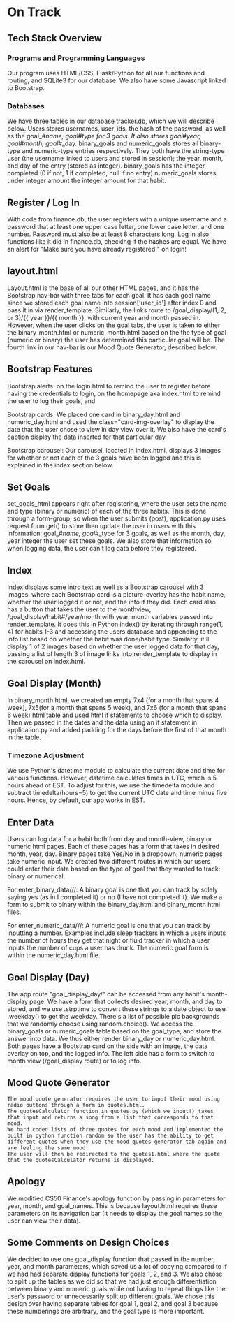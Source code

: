 # On Track

## Tech Stack Overview

### Programs and Programming Languages
Our program uses HTML/CSS, Flask/Python for all our functions and routing, and SQLite3 for our database.
We also have some Javascript linked to Bootstrap.

### Databases
We have three tables in our database tracker.db, which we will describe below.
Users stores usernames, user_ids, the hash of the password, as well as the goal_#_name, goal_#_type for 3 goals.
    It also stores goal_#_year, goal_#_month, goal_#_day.
binary_goals and numeric_goals stores all binary-type and numeric-type entries respectively.
They both have the string-type user (the username linked to users and stored in session);
    the year, month, and day of the entry (stored as integer).
    binary_goals has the integer completed (0 if not, 1 if completed, null if no entry)
    numeric_goals stores under integer amount the integer amount for that habit.

## Register / Log In
With code from finance.db, the user registers with a unique username and a password that at least one upper case letter, one lower case letter, and one number. Password must also be at least 8 characters long.
Log in also functions like it did in finance.db, checking if the hashes are equal.
We have an alert for "Make sure you have already registered!" on login!


## layout.html
Layout.html is the base of all our other HTML pages, and it has the Bootstrap nav-bar with three tabs for each goal.
It has each goal name since we stored each goal name into session['user_id'] after index 0 and pass it in via render_template.
Similarly, the links route to /goal_display/(1, 2, or 3)/{{ year }}/{{ month }}, with current year and month passed in.
However, when the user clicks on the goal tabs, the user is taken to either the binary_month.html or numeric_month.html based on the the type of goal (numeric or binary) the user has determined this particular goal will be.
The fourth link in our nav-bar is our Mood Quote Generator, described below.

## Bootstrap Features
Bootstrap alerts:
on the login.html to remind the user to register before having the credentials to login, on the homepage aka index.html to remind the user to log their goals, and

Bootstrap cards:
We placed one card in binary\_day.html and numeric\_day.html and used the class="card-img-overlay" to display the date that the user chose to view in day view over it.
We also have the card's caption display the data inserted for that particular day

Bootstrap carousel:
Our carousel, located in index.html, displays 3 images for whether or not each of the 3 goals have been logged and this is explained in the index section below.

## Set Goals
set_goals_html appears right after registering, where the user sets the name and type (binary or numeric) of each of the three habits.
This is done through a form-group, so when the user submits (post), application.py uses request.form.get() to store then update the user in users
with this information: goal_#_name, goal_#_type for 3 goals, as well as the month, day, year integer the user set these goals.
We also store that information so when logging data, the user can't log data before they registered.


## Index
Index displays some intro text as well as a Bootstrap carousel with 3 images, where each Bootstrap card is a picture-overlay has the habit name, whether the user logged it or not, and the info if they did.
Each card also has a button that takes the user to the monthview, /goal_display/habit#/year/month with year, month variables passed into render_template.
It does this in Python index() by iterating through range(1, 4) for habits 1-3 and accessing the users database and appending to the info list based on whether the habit was done/habit type.
Similarly, it'll display 1 of 2 images based on whether the user logged data for that day, passing a list of length 3 of image links into render_template to display in the carousel on index.html.

## Goal Display (Month)
In binary_month.html, we created an empty 7x4 (for a month that spans 4 week), 7x5(for a month that spans 5 week), and 7x6 (for a month that spans 6 week) html table and used html if statements to choose which to display.
Then we passed in the dates and the data using an if statement in application.py and added padding for the days before the first of that month in the table.
### Timezone Adjustment
We use Python's datetime module to calculate the current date and time for various functions. However, datetime calculates times in UTC, which is 5 hours ahead of EST.
To adjust for this, we use the timedelta module and subtract timedelta(hours=5) to get the current UTC date and time minus five hours. Hence, by default, our app works in EST.


## Enter Data
Users can log data for a habit both from day and month-view, binary or numeric html pages.
Each of these pages has a form that takes in desired month, year, day. Binary pages take Yes/No in a dropdown; numeric pages take numeric input.
We created two different routes in which our users could enter their data based on the type of goal that they wanted to track: binary or numerical.

For enter\_binary\_data/<number>/<year>/<month>:
    A binary goal is one that you can track by solely saying yes (as in I completed it) or no (I have not completed it).
    We make a form to submit to binary within the binary\_day.html and binary\_month html files.

For enter_numeric_data/<number>/<year>/<month>:
    A numeric goal is one that you can track by inputting a number. Examples include sleep trackers in which a users inputs the number of hours they get that night or fluid tracker in which a user inputs the number of cups a user has drunk.
    The numeric goal form is within the numeric_day.html file.

## Goal Display (Day)
The app route "goal_display_day/<number>" can be accessed from any habit's month-display page.
We have a form that collects desired year, month, and day to stored, and we use .strptime to convert these strings to a date object
to use .weekday() to get the weekday.
There's a list of possible pic backgrounds that we randomly choose using random.choice().
We access the binary_goals or numeric_goals table based on the goal_type, and store the answer into data.
We thus either render binary_day or numeric_day.html.
    Both pages have a Bootstrap card on the side with an image, the data overlay on top, and the logged info.
    The left side has a form to switch to month view (/goal_display route) or to log info.


## Mood Quote Generator
    The mood quote generator requires the user to input their mood using radio buttons through a form in quotes.html.
    The quotesCalculator function in quotes.py (which we input!) takes that input and returns a song from a list that corresponds to that mood.
    We hard coded lists of three quotes for each mood and implemented the built in python function random so the user has the ability to get different quotes when they use the mood quotes generator tab again and are feeling the same mood.
    The user will then be redirected to the quotes1.html where the quote that the quotesCalculator returns is displayed.

## Apology
We modified CS50 Finance's apology function by passing in parameters for year, month, and goal_names.
This is because layout.html requires these parameters on its navigation bar (it needs to display the goal names so the user can view their data).

## Some Comments on Design Choices
We decided to use one goal_display function that passed in the number, year, and month parameters, which saved us a lot of copying compared to if we had had separate display functions for goals 1, 2, and 3.
We also chose to split up the tables as we did so that we had just enough differentiation between binary and numeric goals while not having to repeat things like the user's password or unnecessarily split up different goals.
We chose this design over having separate tables for goal 1, goal 2, and goal 3 because these numberings are arbitrary, and the goal type is more important.
